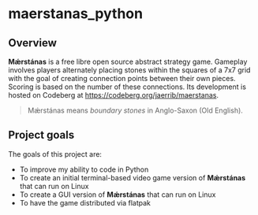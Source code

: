 # maerstanas_python

## Overview
**Mǽrstánas** is a free libre open source abstract strategy game. Gameplay involves players alternately placing stones within the squares of a 7x7 grid with the goal of creating connection points between their own pieces. Scoring is based on the number of these connections. Its development is hosted on Codeberg at <https://codeberg.org/jaerrib/maerstanas>.

> Mǽrstánas means *boundary stones* in Anglo-Saxon (Old English).

## Project goals
The goals of this project are:
- To improve my ability to code in Python
- To create an initial terminal-based video game version of **Mǽrstánas** that can run on Linux
- To create a GUI version of **Mǽrstánas** that can run on Linux
- To have the game distributed via flatpak